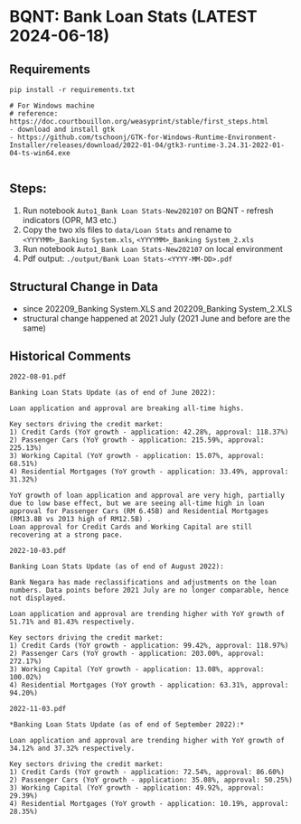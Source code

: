 # BQNT: Bank Loan Stats (LATEST 2024-06-18)



## Requirements
```
pip install -r requirements.txt

# For Windows machine
# reference: https://doc.courtbouillon.org/weasyprint/stable/first_steps.html
- download and install gtk
- https://github.com/tschoonj/GTK-for-Windows-Runtime-Environment-Installer/releases/download/2022-01-04/gtk3-runtime-3.24.31-2022-01-04-ts-win64.exe


```


## Steps:
1. Run notebook `Auto1_Bank Loan Stats-New202107` on BQNT - refresh indicators (OPR, M3 etc.)
2. Copy the two xls files to `data/Loan Stats` and rename to `<YYYYMM>_Banking System.xls`, `<YYYYMM>_Banking System_2.xls`
3. Run notebook `Auto1_Bank Loan Stats-New202107` on local environment
4. Pdf output: `./output/Bank Loan Stats-<YYYY-MM-DD>.pdf`

## Structural Change in Data
- since 202209_Banking System.XLS and 202209_Banking System_2.XLS
 - structural change happened at 2021 July (2021 June and before are the same)

## Historical Comments

```
2022-08-01.pdf

Banking Loan Stats Update (as of end of June 2022):

Loan application and approval are breaking all-time highs.

Key sectors driving the credit market:
1) Credit Cards (YoY growth - application: 42.28%, approval: 118.37%)
2) Passenger Cars (YoY growth - application: 215.59%, approval: 225.13%)
3) Working Capital (YoY growth - application: 15.07%, approval: 68.51%)
4) Residential Mortgages (YoY growth - application: 33.49%, approval: 31.32%)

YoY growth of loan application and approval are very high, partially due to low base effect, but we are seeing all-time high in loan approval for Passenger Cars (RM 6.45B) and Residential Mortgages (RM13.8B vs 2013 high of RM12.5B) .
Loan approval for Credit Cards and Working Capital are still recovering at a strong pace.
```



```
2022-10-03.pdf

Banking Loan Stats Update (as of end of August 2022):

Bank Negara has made reclassifications and adjustments on the loan numbers. Data points before 2021 July are no longer comparable, hence not displayed.

Loan application and approval are trending higher with YoY growth of 51.71% and 81.43% respectively.

Key sectors driving the credit market:
1) Credit Cards (YoY growth - application: 99.42%, approval: 118.97%)
2) Passenger Cars (YoY growth - application: 203.00%, approval: 272.17%)
3) Working Capital (YoY growth - application: 13.08%, approval: 100.02%)
4) Residential Mortgages (YoY growth - application: 63.31%, approval: 94.20%)
```



```
2022-11-03.pdf

*Banking Loan Stats Update (as of end of September 2022):*

Loan application and approval are trending higher with YoY growth of 34.12% and 37.32% respectively.

Key sectors driving the credit market:
1) Credit Cards (YoY growth - application: 72.54%, approval: 86.60%)
2) Passenger Cars (YoY growth - application: 35.08%, approval: 50.25%)
3) Working Capital (YoY growth - application: 49.92%, approval: 29.39%)
4) Residential Mortgages (YoY growth - application: 10.19%, approval: 28.35%)

```